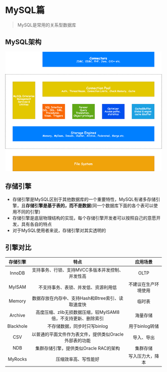 # MySQL篇
> MySQL是常用的关系型数据库

## MySQL架构

![](./images/MySQL架构.png)

## 存储引擎

- 存储引擎是MySQL区别于其他数据库的一个重要特性，MySQL有诸多存储引擎，且**存储引擎是基于表的，而不是数据**(同一个数据库下面的各个表可以使用不同的引擎)
- 存储引擎是底层物理结构的实现，每个存储引擎开发者可以按照自己的意愿开发，具有各自的特点
- 对于MySQL使用者来说，存储引擎对其实透明的

## 引擎对比

| 存储引擎 | 特点 | 应用场景 |
| :------: | :--: | :------: |
| InnoDB        | 支持事务、行锁、支持MVCC多版本并发控制、并发性高 | OLTP |
| MyISAM | 不支持事务、表锁、并发低、资源利用低 | 不建议在生产环境使用 |
| Memory | 数据存放在内存中、支持Hash和Btree索引、读取速度快 | 临时表 |
| Archive | 高度压缩、zlib无损数据压缩，较MyISAM8倍，不支持更新、删除索引 | 海量存储 |
| Blackhole | 不存储数据，同步时只写binlog | 用于binlog转储 |
| CSV | 以普通的平面文件作为表文件，提供类似Oracle外部表的功能 | 导入、导出 |
| NDB | 集群存储引擎，提供类似Oracle RAC的架构 | 集群存储 |
| MyRocks | 压缩效率高、写性能好 | 写入压力大，降本 |

